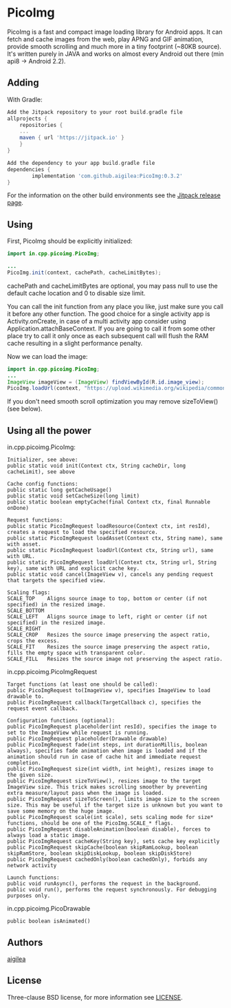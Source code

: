 PicoImg
=====
PicoImg is a fast and compact image loading library for Android apps. It can fetch and cache images from the web, play APNG and GIF animation, provide smooth scrolling and much more in a tiny footprint (~80KB source). It's written purely in JAVA and works on almost every Android out there (min api8 -> Android 2.2).

Adding
--------
With Gradle:

```gradle
Add the Jitpack repository to your root build.gradle file
allprojects {
    repositories {
	...
	maven { url 'https://jitpack.io' }
    }
}

Add the dependency to your app build.gradle file
dependencies {
        implementation 'com.github.aigilea:PicoImg:0.3.2'
}
```
For the information on the other build environments see the [Jitpack release page][1].

Using
-------------------
First, PicoImg should be explicitly initialized:
```java
import in.cpp.picoimg.PicoImg;

...
PicoImg.init(context, cachePath, cacheLimitBytes);
```
cachePath and cacheLimitBytes are optional, you may pass null to use the default cache location and 0 to disable size limit.

You can call the init function from any place you like, just make sure you call it before any other function.
The good choice for a single activity app is Activity.onCreate, in case of a multi activity app consider using Application.attachBaseContext.
If you are going to call it from some other place try to call it only once as each subsequent call will flush the RAM cache resulting in a slight performance penalty.


Now we can load the image:
```java
import in.cpp.picoimg.PicoImg;
...
ImageView imageView = (ImageView) findViewById(R.id.image_view);
PicoImg.loadUrl(context, "https://upload.wikimedia.org/wikipedia/commons/1/14/Animated_PNG_example_bouncing_beach_ball.png").to(imageView).sizeToView().runAsync();
```
If you don't need smooth scroll optimization you may remove sizeToView() (see below).

Using all the power
-------------------
in.cpp.picoimg.PicoImg:

```
Initializer, see above:
public static void init(Context ctx, String cacheDir, long cacheLimit), see above

Cache config functions:
public static long getCacheUsage()
public static void setCacheSize(long limit)
public static boolean emptyCache(final Context ctx, final Runnable onDone)

Request functions:
public static PicoImgRequest loadResource(Context ctx, int resId), creates a request to load the specified resource.
public static PicoImgRequest loadAsset(Context ctx, String name), same with asset.
public static PicoImgRequest loadUrl(Context ctx, String url), same with URL.
public static PicoImgRequest loadUrl(Context ctx, String url, String key), same with URL and explicit cache key.
public static void cancel(ImageView v), cancels any pending request that targets the specified view.

Scaling flags:
SCALE_TOP    Aligns source image to top, bottom or center (if not specified) in the resized image.
SCALE_BOTTOM  
SCALE_LEFT   Aligns source image to left, right or center (if not specified) in the resized image.
SCALE_RIGHT
SCALE_CROP   Resizes the source image preserving the aspect ratio, crops the excess.
SCALE_FIT    Resizes the source image preserving the aspect ratio, fills the empty space with transparent color.
SCALE_FILL   Resizes the source image not preserving the aspect ratio.
```

in.cpp.picoimg.PicoImgRequest
```
Target functions (at least one should be called):
public PicoImgRequest to(ImageView v), specifies ImageView to load drawable to.
public PicoImgRequest callback(TargetCallback c), specifies the request event callback.

Configuration functions (optional):
public PicoImgRequest placeholder(int resId), specifies the image to set to the ImageView while request is running.
public PicoImgRequest placeholder(Drawable drawable)
public PicoImgRequest fade(int steps, int durationMillis, boolean always), specifies fade animation when image is loaded and if the animation should run in case of cache hit and immediate request completion.
public PicoImgRequest size(int width, int height), resizes image to the given size.
public PicoImgRequest sizeToView(), resizes image to the target ImageView size. This trick makes scrolling smoother by preventing extra measure/layout pass when the image is loaded.
public PicoImgRequest sizeToScreen(), limits image size to the screen size. This may be useful if the target size is unknown but you want to save some memory on the huge image.
public PicoImgRequest scale(int scale), sets scaling mode for size* functions, should be one of the PicoImg.SCALE_* flags.
public PicoImgRequest disableAnimation(boolean disable), forces to always load a static image.
public PicoImgRequest cacheKey(String key), sets cache key explicitly
public PicoImgRequest skipCache(boolean skipRamLookup, boolean skipRamStore, boolean skipDiskLookup, boolean skipDiskStore)
public PicoImgRequest cachedOnly(boolean cachedOnly), forbids any network activity

Launch functions:
public void runAsync(), performs the request in the background. 
public void run(), performs the request synchronously. For debugging purposes only.

```

in.cpp.picoimg.PicoDrawable
```
public boolean isAnimated()
```

Authors
-------
[aigilea][2]

License
-------
Three-clause BSD license, for more information see [LICENSE][3].

[1]: https://jitpack.io#aigilea/PicoImg/0.3.2
[2]: https://github.com/aigilea/
[3]: https://github.com/aigilea/PicoImg/blob/master/LICENSE
